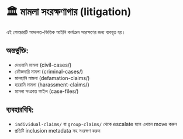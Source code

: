 # 🏛️ মামলা সংরক্ষণাগার (litigation)

এই ফোল্ডারটি আদালত-ভিত্তিক আইনি কার্যক্রম সংরক্ষণের জন্য ব্যবহৃত হয়।

## অন্তর্ভুক্তি:
- দেওয়ানি মামলা (civil-cases/)
- ফৌজদারি মামলা (criminal-cases/)
- মানহানি মামলা (defamation-claims/)
- হয়রানি মামলা (harassment-claims/)
- মামলা সংক্রান্ত ফাইল (case-files/)

## ব্যবহারবিধি:
- `individual-claims/` বা `group-claims/` থেকে escalate হলে এখানে move করুন
- প্রতিটি inclusion metadata সহ সংরক্ষণ করুন

